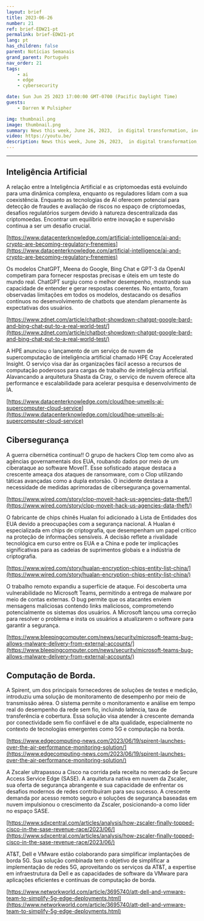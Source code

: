 ```yaml
---
layout: brief
title: 2023-06-26
number: 21
ref: brief-EDW21-pt
permalink: brief-EDW21-pt
lang: pt
has_children: false
parent: Notícias Semanais
grand_parent: Português
nav_order: 21
tags:
    - ai
    - edge
    - cybersecurity

date: Sun Jun 25 2023 17:00:00 GMT-0700 (Pacific Daylight Time)
guests:
    - Darren W Pulsipher

img: thumbnail.png
image: thumbnail.png
summary: News this week, June 26, 2023,  in digital transformation, including increased attacks in the cyber war, everyone jumping onto the generative AI bandwagon, and virtualized radio area networks.
video: https://youtu.be/
description: News this week, June 26, 2023,  in digital transformation, including increased attacks in the cyber war, everyone jumping onto the generative AI bandwagon, and virtualized radio area networks.
---
```




---

## Inteligência Artificial

A relação entre a Inteligência Artificial e as criptomoedas está evoluindo para uma dinâmica complexa, enquanto os reguladores lidam com a sua coexistência. Enquanto as tecnologias de AI oferecem potencial para detecção de fraudes e avaliação de riscos no espaço de criptomoedas, desafios regulatórios surgem devido à natureza descentralizada das criptomoedas. Encontrar um equilíbrio entre inovação e supervisão continua a ser um desafio crucial.

[https://www.datacenterknowledge.com/artificial-intelligence/ai-and-crypto-are-becoming-regulatory-frenemies](https://www.datacenterknowledge.com/artificial-intelligence/ai-and-crypto-are-becoming-regulatory-frenemies)

Os modelos ChatGPT, Meena do Google, Bing Chat e GPT-3 da OpenAI competiram para fornecer respostas precisas e úteis em um teste do mundo real. ChatGPT surgiu como o melhor desempenho, mostrando sua capacidade de entender e gerar respostas coerentes. No entanto, foram observadas limitações em todos os modelos, destacando os desafios contínuos no desenvolvimento de chatbots que atendam plenamente às expectativas dos usuários.

[https://www.zdnet.com/article/chatbot-showdown-chatgpt-google-bard-and-bing-chat-put-to-a-real-world-test/](https://www.zdnet.com/article/chatbot-showdown-chatgpt-google-bard-and-bing-chat-put-to-a-real-world-test/)

A HPE anunciou o lançamento de um serviço de nuvem de supercomputação de inteligência artificial chamado HPE Cray Accelerated Insight. O serviço visa dar às organizações fácil acesso a recursos de computação poderosos para cargas de trabalho de inteligência artificial. Alavancando a arquitetura Shasta da Cray, o serviço de nuvem oferece alta performance e escalabilidade para acelerar pesquisa e desenvolvimento de IA.

[https://www.datacenterknowledge.com/cloud/hpe-unveils-ai-supercomputer-cloud-service](https://www.datacenterknowledge.com/cloud/hpe-unveils-ai-supercomputer-cloud-service)

## Cibersegurança

A guerra cibernética continua!! O grupo de hackers Clop tem como alvo as agências governamentais dos EUA, roubando dados por meio de um ciberataque ao software MoveIT. Esse sofisticado ataque destaca a crescente ameaça dos ataques de ransomware, com o Clop utilizando táticas avançadas como a dupla extorsão. O incidente destaca a necessidade de medidas aprimoradas de cibersegurança governamental.

[https://www.wired.com/story/clop-moveit-hack-us-agencies-data-theft/](https://www.wired.com/story/clop-moveit-hack-us-agencies-data-theft/)

O fabricante de chips chinês Hualan foi adicionado à Lista de Entidades dos EUA devido a preocupações com a segurança nacional. A Hualan é especializada em chips de criptografia, que desempenham um papel crítico na proteção de informações sensíveis. A decisão reflete a rivalidade tecnológica em curso entre os EUA e a China e pode ter implicações significativas para as cadeias de suprimentos globais e a indústria de criptografia.

[https://www.wired.com/story/hualan-encryption-chips-entity-list-china/](https://www.wired.com/story/hualan-encryption-chips-entity-list-china/)

O trabalho remoto expandiu a superfície de ataque. Foi descoberta uma vulnerabilidade no Microsoft Teams, permitindo a entrega de malware por meio de contas externas. O bug permite que os atacantes enviem mensagens maliciosas contendo links maliciosos, comprometendo potencialmente os sistemas dos usuários. A Microsoft lançou uma correção para resolver o problema e insta os usuários a atualizarem o software para garantir a segurança.

[https://www.bleepingcomputer.com/news/security/microsoft-teams-bug-allows-malware-delivery-from-external-accounts/](https://www.bleepingcomputer.com/news/security/microsoft-teams-bug-allows-malware-delivery-from-external-accounts/)

## Computação de Borda.

A Spirent, um dos principais fornecedores de soluções de testes e medição, introduziu uma solução de monitoramento de desempenho por meio de transmissão aérea. O sistema permite o monitoramento e análise em tempo real do desempenho da rede sem fio, incluindo latência, taxa de transferência e cobertura. Essa solução visa atender à crescente demanda por conectividade sem fio confiável e de alta qualidade, especialmente no contexto de tecnologias emergentes como 5G e computação na borda.

[https://www.edgecomputing-news.com/2023/06/19/spirent-launches-over-the-air-performance-monitoring-solution/](https://www.edgecomputing-news.com/2023/06/19/spirent-launches-over-the-air-performance-monitoring-solution/)

A Zscaler ultrapassou a Cisco na corrida pela receita no mercado de Secure Access Service Edge (SASE). A arquitetura nativa em nuvem da Zscaler, sua oferta de segurança abrangente e sua capacidade de enfrentar os desafios modernos de redes contribuíram para seu sucesso. A crescente demanda por acesso remoto seguro e soluções de segurança baseadas em nuvem impulsionou o crescimento da Zscaler, posicionando-a como líder no espaço SASE.

[https://www.sdxcentral.com/articles/analysis/how-zscaler-finally-topped-cisco-in-the-sase-revenue-race/2023/06/](https://www.sdxcentral.com/articles/analysis/how-zscaler-finally-topped-cisco-in-the-sase-revenue-race/2023/06/)

AT&T, Dell e VMware estão colaborando para simplificar implantações de borda 5G. Sua solução combinada tem o objetivo de simplificar a implementação de redes 5G, aproveitando os serviços da AT&T, a expertise em infraestrutura da Dell e as capacidades de software da VMware para aplicações eficientes e contínuas de computação de borda.

[https://www.networkworld.com/article/3695740/att-dell-and-vmware-team-to-simplify-5g-edge-deployments.html](https://www.networkworld.com/article/3695740/att-dell-and-vmware-team-to-simplify-5g-edge-deployments.html)


